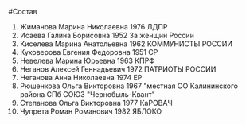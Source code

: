 #Состав
1. Жиманова Марина Николаевна 1976 ЛДПР
2. Исаева Галина Борисовна 1952 За женщин России
3. Киселева Марина Анатольевна 1962 КОММУНИСТЫ РОССИИ
4. Куковерова Евгения Федоровна 1951 СР
5. Невелева Марина Юрьевна 1963 КПРФ
6. Неганов Алексей Геннадьевич 1972 ПАТРИОТЫ РОССИИ
7. Неганова Анна Николаевна 1974 ЕР
8. Рюшенкова Ольга Викторовна 1967 \"местная ОО Калининского района СПб СОЮЗ \"Чернобыль-Квант\"
9. Степанова Ольга Викторовна 1977 КаРОВАЧ
10. Чупрета Роман Романович 1982 ЯБЛОКО
